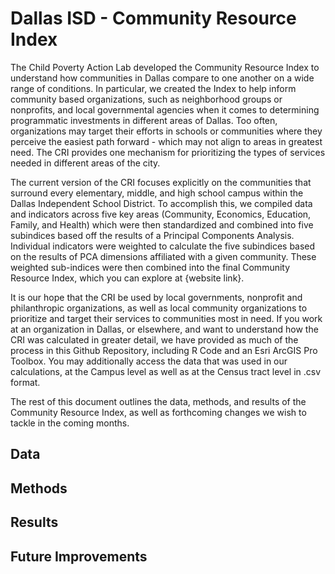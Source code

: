 # Dallas ISD - Community Resource Index

The Child Poverty Action Lab developed the Community Resource Index to understand how communities in Dallas compare to one another on a wide range of conditions. In particular, we created the Index to help inform community based organizations, such as neighborhood groups or nonprofits, and local governmental agencies when it comes to determining programmatic investments in different areas of Dallas. Too often, organizations may target their efforts in schools or communities where they perceive the easiest path forward - which may not align to areas in greatest need. The CRI provides one mechanism for prioritizing the types of services needed in different areas of the city. 

The current version of the CRI focuses explicitly on the communities that surround every elementary, middle, and high school campus within the Dallas Independent School District. To accomplish this, we compiled data and indicators across five key areas (Community, Economics, Education, Family, and Health) which were then standardized and combined into five subindices based off the results of a Principal Components Analysis. Individual indicators were weighted to calculate the five subindices based on the results of PCA dimensions affiliated with a given community. These weighted sub-indices were then combined into the final Community Resource Index, which you can explore at {website link}. 

It is our hope that the CRI be used by local governments, nonprofit and philanthropic organizations, as well as local community organizations to prioritize and target their services to communities most in need. If you work at an organization in Dallas, or elsewhere, and want to understand how the CRI was calculated in greater detail, we have provided as much of the process in this Github Repository, including R Code and an Esri ArcGIS Pro Toolbox. You may additionally access the data that was used in our calculations, at the Campus level as well as at the Census tract level in .csv format.

The rest of this document outlines the data, methods, and results of the Community Resource Index, as well as forthcoming changes we wish to tackle in the coming months. 

## Data

## Methods

## Results

## Future Improvements

